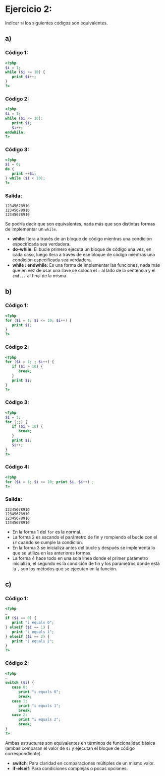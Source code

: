# Ejercicio 2:  
Indicar si los siguientes códigos son equivalentes.  

## a)  

### Código 1:  
```php  
<?php  
$i = 1;  
while ($i <= 10) {  
   print $i++;  
}  
?>  
```  

### Código 2:  
```php  
<?php  
$i = 1;  
while ($i <= 10):  
   print $i;  
   $i++;  
endwhile;  
?>  
```  

### Código 3:  
```php  
<?php  
$i = 0;  
do {  
   print ++$i;  
} while ($i < 10);  
?>  
```  

### Salida:  
```
12345678910  
12345678910  
12345678910  
```  

Se podría decir que son equivalentes, nada más que son distintas formas de implementar un `while`.  

- **while**: Itera a través de un bloque de código mientras una condición especificada sea verdadera.  
- **do-while**: El bucle primero ejecuta un bloque de código una vez, en cada caso, luego itera a través de ese bloque de código mientras una condición especificada sea verdadera.  
- **while : endwhile**: Es una forma de implementar las funciones, nada más que en vez de usar una llave se coloca el `:` al lado de la sentencia y el `end...` al final de la misma.  

## b)  

### Código 1:  
```php  
<?php  
for ($i = 1; $i <= 10; $i++) {  
   print $i;  
}  
?>  
```  

### Código 2:  
```php  
<?php  
for ($i = 1; ; $i++) {  
   if ($i > 10) {  
      break;  
   }  
   print $i;  
}  
?>  
```  

### Código 3:  
```php  
<?php  
$i = 1;  
for (;;) {  
   if ($i > 10) {  
      break;  
   }  
   print $i;  
   $i++;  
}  
?>  
```  

### Código 4:  
```php  
<?php  
for ($i = 1; $i <= 10; print $i, $i++) ;  
?>  
```  

### Salida:  
```
12345678910  
12345678910  
12345678910  
12345678910  
```  

- En la forma 1 del `for` es la normal.  
- La forma 2 es sacando el parámetro de fin y rompiendo el bucle con el `if` cuando se cumple la condición.  
- En la forma 3 se inicializa antes del bucle y después se implementa lo que se utiliza en las anteriores formas.  
- La forma 4 hace todo en una sola línea donde el primer parámetro inicializa, el segundo es la condición de fin y los parámetros donde está la `,` son los métodos que se ejecutan en la función.  

## c)  

### Código 1:  
```php  
<?php  
…  
if ($i == 0) {  
   print "i equals 0";  
} elseif ($i == 1) {  
   print "i equals 1";  
} elseif ($i == 2) {  
   print "i equals 2";  
}  
?>  
```  

### Código 2:  
```php  
<?php  
…  
switch ($i) {  
   case 0:  
      print "i equals 0";  
      break;  
   case 1:  
      print "i equals 1";  
      break;  
   case 2:  
      print "i equals 2";  
      break;  
}  
?>  
```  

Ambas estructuras son equivalentes en términos de funcionalidad básica (ambas comparan el valor de `$i` y ejecutan el bloque de código correspondiente).  

- **switch**: Para claridad en comparaciones múltiples de un mismo valor.  
- **if-elseif**: Para condiciones complejas o pocas opciones.  